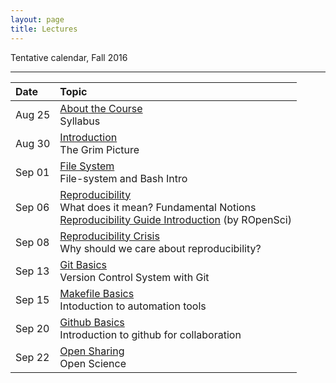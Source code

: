 ```yaml
---
layout: page
title: Lectures
---
```


Tentative calendar, Fall 2016

<hr>

<table>
  <thead>
    <tr>
      <th align="left">Date</th>
      <th align="left">Topic</th>
    </tr>
  </thead>
  <tbody>
    <tr>
      <td>Aug 25</td>
      <td><a href="00-about-course">About the Course</a><br>
        Syllabus
    </td>
    </tr>
    <tr>
      <td>Aug 30</td>
      <td><a href="01-introduction">Introduction</a><br>
        The Grim Picture</td>
    </tr>
    <tr>
      <td>Sep 01</td>
      <td><a href="02-file-system">File System</a><br>
        File-system and Bash Intro</td>
    </tr>
    <tr>
      <td>Sep 06</td>
      <td><a href="03-reproducibility">Reproducibility</a><br>
        What does it mean? Fundamental Notions<br>
        <a href="http://ropensci.github.io/reproducibility-guide/sections/introduction/" target="_blank"><i class="fa fa-newspaper-o" aria-hidden="true"></i> Reproducibility Guide Introduction</a> (by ROpenSci)
      </td>
    </tr>
    <tr>
      <td>Sep 08</td>
      <td><a href="04-repro-crisis-markdown">Reproducibility Crisis</a><br>
        Why should we care about reproducibility?</td>
    </tr>
    <tr>
      <td>Sep 13</td>
      <td><a href="05-git-basics">Git Basics</a><br>
        Version Control System with Git</td>
    </tr>
    <tr>
      <td>Sep 15</td>
      <td><a href="06-makefile-basics">Makefile Basics</a><br>
        Intoduction to automation tools</td>
    </tr>
    <tr>
      <td>Sep 20</td>
      <td><a href="07-github-basics">Github Basics</a><br>
        Introduction to github for collaboration</td>
    </tr>
    <tr>
      <td>Sep 22</td>
      <td><a href="08-open-sharing">Open Sharing</a><br>
        Open Science</td>
    </tr>
  </tbody>
</table>

